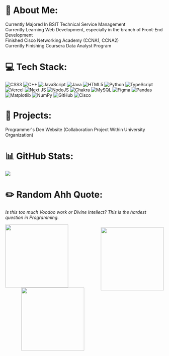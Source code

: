 
# 💫 About Me:
Currently Majored In BSIT Technical Service Management<br>Currently Learning Web Development, especially in the branch of Front-End Development<br>Finished Cisco Networking Academy (CCNA1, CCNA2)<br>Currently Finishing Coursera Data Analyst Program


# 💻 Tech Stack:
![CSS3](https://img.shields.io/badge/css3-%231572B6.svg?style=for-the-badge&logo=css3&logoColor=white) ![C++](https://img.shields.io/badge/c++-%2300599C.svg?style=for-the-badge&logo=c%2B%2B&logoColor=white) ![JavaScript](https://img.shields.io/badge/javascript-%23323330.svg?style=for-the-badge&logo=javascript&logoColor=%23F7DF1E) ![Java](https://img.shields.io/badge/java-%23ED8B00.svg?style=for-the-badge&logo=openjdk&logoColor=white) ![HTML5](https://img.shields.io/badge/html5-%23E34F26.svg?style=for-the-badge&logo=html5&logoColor=white) ![Python](https://img.shields.io/badge/python-3670A0?style=for-the-badge&logo=python&logoColor=ffdd54) ![TypeScript](https://img.shields.io/badge/typescript-%23007ACC.svg?style=for-the-badge&logo=typescript&logoColor=white) ![Vercel](https://img.shields.io/badge/vercel-%23000000.svg?style=for-the-badge&logo=vercel&logoColor=white) ![Next JS](https://img.shields.io/badge/Next-black?style=for-the-badge&logo=next.js&logoColor=white) ![NodeJS](https://img.shields.io/badge/node.js-6DA55F?style=for-the-badge&logo=node.js&logoColor=white) ![Chakra](https://img.shields.io/badge/chakra-%234ED1C5.svg?style=for-the-badge&logo=chakraui&logoColor=white) ![MySQL](https://img.shields.io/badge/mysql-4479A1.svg?style=for-the-badge&logo=mysql&logoColor=white) ![Figma](https://img.shields.io/badge/figma-%23F24E1E.svg?style=for-the-badge&logo=figma&logoColor=white) ![Pandas](https://img.shields.io/badge/pandas-%23150458.svg?style=for-the-badge&logo=pandas&logoColor=white) ![Matplotlib](https://img.shields.io/badge/Matplotlib-%23ffffff.svg?style=for-the-badge&logo=Matplotlib&logoColor=black) ![NumPy](https://img.shields.io/badge/numpy-%23013243.svg?style=for-the-badge&logo=numpy&logoColor=white) ![GitHub](https://img.shields.io/badge/github-%23121011.svg?style=for-the-badge&logo=github&logoColor=white) ![Cisco](https://img.shields.io/badge/cisco-%23049fd9.svg?style=for-the-badge&logo=cisco&logoColor=black)

# 📝 Projects:
Programmer's Den Website (Collaboration Project Within University Organization)

# 📊 GitHub Stats:
![](https://github-readme-stats.vercel.app/api/top-langs/?username=RimeValkyris&theme=dark&hide_border=true&include_all_commits=true&count_private=false&layout=compact)

# ✏️ Random Ahh Quote:
<i>Is this too much Voodoo work or Divine Intellect? This is the hardest question in Programming.</i>

<img align="left" height="200" src="https://media.tenor.com/WIqvnT_7Vj8AAAAj/terry-a-davis-terry-davis.gif"  />

###

<img align="right" height="200" src="https://media.tenor.com/gsPcccoKhhEAAAAi/dandelion-tambourine.gif"  />

###

<div align="center">
  <img height="200" src="https://c.tenor.com/YW_91XEV7PIAAAAd/tenor.gif"  />
</div>

###
<!-- Proudly created with GPRM ( https://gprm.itsvg.in ) -->






